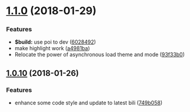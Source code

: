 <a name="1.1.0"></a>
# [1.1.0](https://github.com/ulivz/v-codemirror/compare/v1.0.10...v1.1.0) (2018-01-29)


### Features

* **$build:** use poi to dev ([6028492](https://github.com/ulivz/v-codemirror/commit/6028492))
* make highlight work ([a4981ba](https://github.com/ulivz/v-codemirror/commit/a4981ba))
* Relocate the power of asynchronous load theme and mode ([93f33b0](https://github.com/ulivz/v-codemirror/commit/93f33b0))



<a name="1.0.10"></a>
## [1.0.10](https://github.com/ulivz/v-codemirror/compare/v1.0.9...v1.0.10) (2018-01-26)


### Features

* enhance some code style and update to latest bili ([749b058](https://github.com/ulivz/v-codemirror/commit/749b058))



